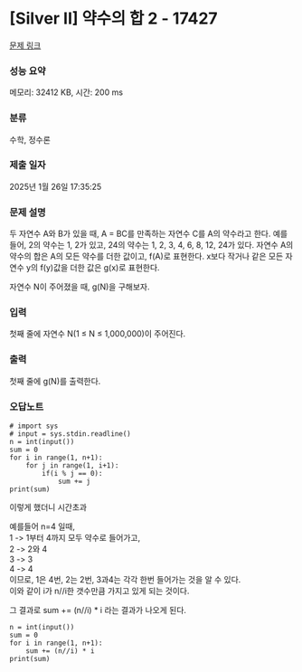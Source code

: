 # [Silver II] 약수의 합 2 - 17427 

[문제 링크](https://www.acmicpc.net/problem/17427) 

### 성능 요약

메모리: 32412 KB, 시간: 200 ms

### 분류

수학, 정수론

### 제출 일자

2025년 1월 26일 17:35:25

### 문제 설명

<p>두 자연수 A와 B가 있을 때, A = BC를 만족하는 자연수 C를 A의 약수라고 한다. 예를 들어, 2의 약수는 1, 2가 있고, 24의 약수는 1, 2, 3, 4, 6, 8, 12, 24가 있다. 자연수 A의 약수의 합은 A의 모든 약수를 더한 값이고, f(A)로 표현한다. x보다 작거나 같은 모든 자연수 y의 f(y)값을 더한 값은 g(x)로 표현한다.</p>

<p>자연수 N이 주어졌을 때, g(N)을 구해보자.</p>

### 입력 

 <p>첫째 줄에 자연수 N(1 ≤ N ≤ 1,000,000)이 주어진다.</p>

### 출력 

 <p>첫째 줄에 g(N)를 출력한다.</p>


### 오답노트
```
# import sys
# input = sys.stdin.readline()
n = int(input())
sum = 0
for i in range(1, n+1):
    for j in range(1, i+1):
        if(i % j == 0):
            sum += j
print(sum)
```
이렇게 했더니 시간초과

예를들어 n=4 일때,  
1 -> 1부터 4까지 모두 약수로 들어가고,  
2 -> 2와 4  
3 -> 3  
4 -> 4  
이므로, 1은 4번, 2는 2번, 3과4는 각각 한번 들어가는 것을 알 수 있다.  
이와 같이 i가 n//i한 갯수만큼 가지고 있게 되는 것이다.  

그 결과로 sum += (n//i) * i 라는 결과가 나오게 된다.

```
n = int(input())
sum = 0
for i in range(1, n+1):
    sum += (n//i) * i
print(sum)
```
